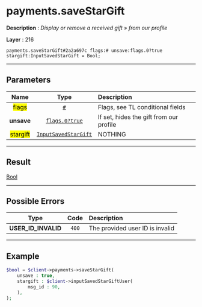 # payments.saveStarGift

**Description** : *Display or remove a received gift &raquo; from our profile*

**Layer** : 216

```tl
payments.saveStarGift#2a2a697c flags:# unsave:flags.0?true stargift:InputSavedStarGift = Bool;
```

---

## Parameters

| Name | Type | Description |
| :---: | :---: | :--- |
| <mark>flags</mark> | [`#`](type/#) | Flags, see TL conditional fields |
| **unsave** | [`flags.0?true`](type/true) | If set, hides the gift from our profile |
| <mark>stargift</mark> | [`InputSavedStarGift`](type/InputSavedStarGift) | NOTHING |

---

## Result

[Bool](type/Bool)

---

## Possible Errors

| Type | Code | Description |
| :---: | :---: | :--- |
| **USER_ID_INVALID** | `400` | The provided user ID is invalid |

---

## Example

```php
$bool = $client->payments->saveStarGift(
	unsave : true,
	stargift : $client->inputSavedStarGiftUser(
		msg_id : 90,
	),
);
```